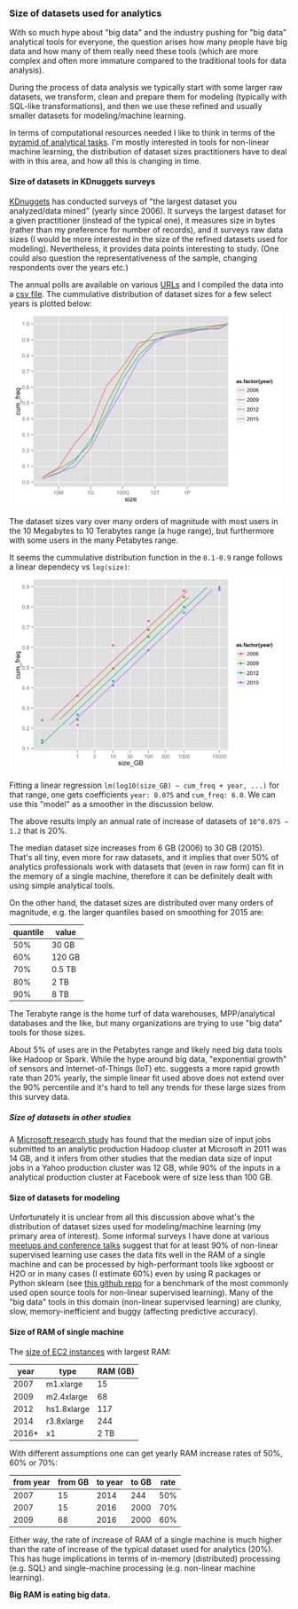 
### Size of datasets used for analytics

With so much hype about "big data" and the industry pushing for "big data" analytical tools for everyone,
the question arises how many people have big data and how many of them really need these tools (which are more complex and 
often more immature compared to the traditional tools for data analysis).

During the process of data analysis we typically start with some larger raw datasets, 
we transform, clean and prepare them for modeling (typically with SQL-like 
transformations), and then we use these refined and usually smaller datasets for
modeling/machine learning.

In terms of computational resources needed I like to think in terms of the 
[pyramid of analytical tasks](https://github.com/szilard/datascience-latency#latency-numbers-every-data-scientist-should-know).
I'm mostly interested in tools for non-linear machine learning, the distribution of dataset sizes
practitioners have to deal with in this area, and how all this is changing in time.


#### Size of datasets in KDnuggets surveys

[KDnuggets](http://www.kdnuggets.com/) has conducted surveys of "the largest dataset you 
analyzed/data mined" (yearly since 2006).
It surveys the largest dataset for a given practitioner (instead of the typical one), it
measures size in bytes (rather than my preference for number of records), and it surveys
raw data sizes (I would be more interested in the size of the refined datasets used for modeling).
Nevertheless, it provides data points interesting to study. (One could also 
question the representativeness of the sample, changing respondents over the years etc.)

The annual polls are available on various [URLs](data/survey-urls.txt) 
and I compiled the data into a [csv file](data/dataset-sizes.csv).
The cummulative distribution of dataset sizes for a few select years is plotted below:
![](figs/cumfq-size-few_yrs-clean-1.png)

The dataset sizes vary over many orders of magnitude with most users in the 10 Megabytes to
10 Terabytes range (a huge range), but furthermore with some users in the many Petabytes range.

It seems the cummulative distribution function in the `0.1-0.9` range follows a linear dependecy 
vs `log(size)`:
![](figs/cumfq-size-fit-1.png)

Fitting a linear regression `lm(log10(size_GB) ~ cum_freq + year, ...)` for that range,
one gets coefficients `year: 0.075` and `cum_freq: 6.0`. We can use this "model" as a smoother
in the discussion below.

The above results imply an annual rate of increase of datasets of `10^0.075 ~ 1.2` that is 20%. 

The median dataset size increases from 6 GB (2006) to 30 GB (2015). That's all tiny, even more for
raw datasets, and it implies that over 50% of analytics professionals work with datasets
that (even in raw form) can fit in the memory of a single machine, therefore it can be definitely dealt 
with using simple analytical tools.

On the other hand, the dataset sizes are distributed over many orders of magnitude,
e.g. the larger quantiles based on smoothing for 2015 are:

quantile  |  value
----------|---------
50%       |  30 GB
60%       |  120 GB
70%       |  0.5 TB
80%       |  2 TB
90%       |  8 TB

The Terabyte range is the home turf of data warehouses, MPP/analytical databases and the like, but
many organizations are trying to use "big data" tools for those sizes. 

About 5% of uses are in the Petabytes range and likely need big data tools like Hadoop or Spark. 
While the hype around big
data, "exponential growth" of sensors and Internet-of-Things (IoT) etc. suggests a more rapid growth
rate than 20% yearly, the simple linear fit used above does not extend over the 90% percentile and 
it's hard to tell any trends for these large sizes from this survey data.


##### Size of datasets in other studies

A [Microsoft research study](http://research.microsoft.com/pubs/163083/hotcbp12%20final.pdf) 
has found that the median size of input jobs submitted to an analytic production Hadoop cluster 
at Microsoft in 2011 was 14 GB, and it infers from other studies that the median 
data size of input jobs in a Yahoo production cluster was 12 GB, while 90% of the inputs in a
analytical production cluster at Facebook were of size less than 100 GB.



#### Size of datasets for modeling

Unfortunately it is unclear from all this discussion above what's the distribution of dataset sizes used for 
modeling/machine learning (my primary area of interest). Some informal surveys I have
done at various [meetups and conference talks](https://github.com/szilard/talks) suggest that for 
at least 90% of non-linear supervised learning use cases the data fits well in the RAM of a single machine 
and can be processed by high-performant tools like xgboost or H2O or in many cases (I estimate 60%) even by
using R packages or Python sklearn
(see [this github repo](https://github.com/szilard/benchm-ml)
for a benchmark of the most commonly used open source tools for non-linear supervised learning).
Many of the "big data" tools in this domain (non-linear supervised learning) 
are clunky, slow, memory-inefficient and buggy (affecting predictive accuracy).


#### Size of RAM of single machine

The [size of EC2 instances](https://aws.amazon.com/blogs/aws/ec2-instance-history/) with largest RAM:

year  | type        | RAM (GB)
------|-------------|--------
2007  | m1.xlarge   |   15
2009  | m2.4xlarge  |   68
2012  | hs1.8xlarge |  117
2014  | r3.8xlarge  |  244
2016* | x1          |  2 TB

With different assumptions one can get yearly RAM increase rates of 50%, 60% or 70%:

from year |  from GB  |   to year  | to GB     |  rate
----------|-----------|------------|-----------|--------
2007      |    15     |    2014    |   244     |  50%
2007      |    15     |    2016    |   2000    |  70%
2009      |    68     |    2016    |   2000    |  60%

Either way, the rate of increase of RAM of a single machine is much higher than the
rate of increase of the typical dataset used for analytics (20%). This has huge
implications in terms of in-memory (distributed) processing (e.g. SQL) and 
single-machine processing (e.g. non-linear machine learning). 

**Big RAM is eating big data.**


